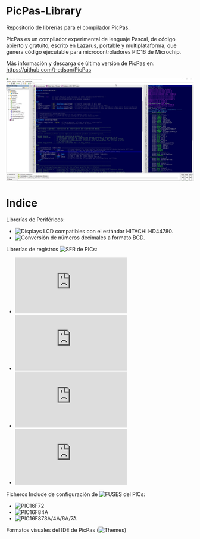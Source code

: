 # PicPas-Library

Repositorio de librerías para el compilador PicPas.

PicPas es un compilador experimental de lenguaje Pascal, de código abierto y gratuito, escrito en Lazarus, portable y multiplataforma, que genera código ejecutable para microcontroladores PIC16 de Microchip.

Más información y descarga de última versión de PicPas en: https://github.com/t-edson/PicPas

![IDE Personalizado de PicPas](https://raw.githubusercontent.com/AguHDz/PicPas-Librerias_y_Programas/master/IDE_PicPas_Personalizado.jpg "IDE Personalizado de PicPas")

# Indice

Librerías de Periféricos:
- ![Displays LCD compatibles con el estándar HITACHI HD44780.](https://github.com/AguHDz/PicPas-Library/tree/master/LCD)
- ![Conversión de números decimales a formato BCD.](https://github.com/AguHDz/PicPas-Library/tree/master/DECtoBCD)

Librerías de registros ![SFR de PICs](https://github.com/AguHDz/PicPas-Library/blob/master/SFR_MICROCONTROLADORES):
- ![PIC16C63](https://github.com/AguHDz/PicPas-Library/blob/master/SFR_MICROCONTROLADORES/PIC16C63.pas)
- ![PIC16F72](https://github.com/AguHDz/PicPas-Library/blob/master/SFR_MICROCONTROLADORES/PIC16F72.pas)
- ![PIC16F84A](https://github.com/AguHDz/PicPas-Library/blob/master/SFR_MICROCONTROLADORES/PIC16F84A.pas)
- ![PIC16F877A](https://github.com/AguHDz/PicPas-Library/blob/master/SFR_MICROCONTROLADORES/PIC16F877A.pas)

Ficheros Include de configuración de ![FUSES del PICs](https://github.com/AguHDz/PicPas-Library/blob/master/FUSES_MICROCONTROLADORES):
- ![PIC16F72](https://github.com/AguHDz/PicPas-Library/blob/master/FUSES_MICROCONTROLADORES/FUSES_16F72.inc)
- ![PIC16F84A](https://github.com/AguHDz/PicPas-Library/blob/master/FUSES_MICROCONTROLADORES/FUSES_16F84A.inc)
- ![PIC16F873A/4A/6A/7A](https://github.com/AguHDz/PicPas-Library/blob/master/FUSES_MICROCONTROLADORES/FUSES_16F87XA.inc)

Formatos visuales del IDE de PicPas (![Themes](https://github.com/AguHDz/PicPas-Library/tree/master/THEMES))

